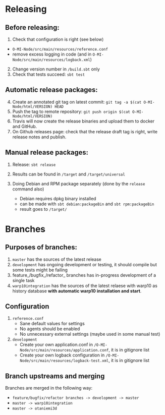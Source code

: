 
Releasing
=========

**Before** releasing:
-------------------

1. Check that configuration is right (see below)
  * `O-MI-Node/src/main/resources/reference.conf`
  * remove excess logging in code (and in `O-MI-Node/src/main/resources/logback.xml`)
2. Change version number in `/build.sbt` only
3. Check that tests succeed: `sbt test`

**Automatic release packages:**
----------------------

4. Create an annotated git tag on latest commit: `git tag -a $(cat O-MI-Node/html/VERSION) HEAD`
5. Push the tag to remote repository: `git push origin $(cat O-MI-Node/html/VERSION)`
6. Travis will now create the release binaries and upload them to docker and GitHub.
7. On Github releases page: check that the release draft tag is right, write release notes and publish.

**Manual release packages:**
----------------------------

1. Release: `sbt release`
2. Results can be found in `/target` and `/target/universal`

3. Doing Debian and RPM package separately (done by the `release` command also)
    * Debian requires dpkg binary installed
    * can be made with `sbt debian:packageBin` and `sbt rpm:packageBin`
    * result goes to `/target/`

Branches
========

**Purposes of branches:**
---------------------

1. `master` has the sources of the latest release
2. `development` has ongoing development or testing, it should compile but some tests might be failing
3. feature_/bugfix_/refactor_ branches has in-progress development of a single task
4. `warp10integration` has the sources of the latest relaese with warp10 as history database **with automatic warp10 installation and start**.


Configuration
-------------------------

1. `reference.conf`
    * Sane default values for settings
    * No agents should be enabled
    * No unnecessary external settings (maybe used in some manual test)
2. `development`
    * Create your own application.conf in `/O-MI-Node/src/main/resources/application.conf`, it is in gitignore list
    * Create your own logback configuration in `/O-MI-Node/src/main/resources/logback-test.xml`, it is in gitignore list

  
Branch upstreams and merging
-----------------

Branches are merged in the following way:
* `feature/bugfix/refactor branches -> development -> master`
* `master -> warp10integration`
* `master -> otaniemi3d`

